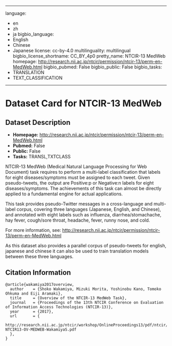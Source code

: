 
---
language: 
- en
- zh
- ja
bigbio_language: 
- English
- Chinese
- Japanese
license: cc-by-4.0
multilinguality: multilingual
bigbio_license_shortname: CC_BY_4p0
pretty_name: NTCIR-13 MedWeb
homepage: http://research.nii.ac.jp/ntcir/permission/ntcir-13/perm-en-MedWeb.html
bigbio_pubmed: False
bigbio_public: False
bigbio_tasks: 
- TRANSLATION
- TEXT_CLASSIFICATION
---


# Dataset Card for NTCIR-13 MedWeb

## Dataset Description

- **Homepage:** http://research.nii.ac.jp/ntcir/permission/ntcir-13/perm-en-MedWeb.html
- **Pubmed:** False
- **Public:** False
- **Tasks:** TRANSL,TXTCLASS


NTCIR-13 MedWeb (Medical Natural Language Processing for Web Document) task requires
to perform a multi-label classification that labels for eight diseases/symptoms must
be assigned to each tweet. Given pseudo-tweets, the output are Positive:p or Negative:n
labels for eight diseases/symptoms. The achievements of this task can almost be
directly applied to a fundamental engine for actual applications.

This task provides pseudo-Twitter messages in a cross-language and multi-label corpus,
covering three languages (Japanese, English, and Chinese), and annotated with eight
labels such as influenza, diarrhea/stomachache, hay fever, cough/sore throat, headache,
fever, runny nose, and cold.

For more information, see:
http://research.nii.ac.jp/ntcir/permission/ntcir-13/perm-en-MedWeb.html

As this dataset also provides a parallel corpus of pseudo-tweets for english,
japanese and chinese it can also be used to train translation models between
these three languages.



## Citation Information

```
@article{wakamiya2017overview,
  author    = {Shoko Wakamiya, Mizuki Morita, Yoshinobu Kano, Tomoko Ohkuma and Eiji Aramaki},
  title     = {Overview of the NTCIR-13 MedWeb Task},
  journal   = {Proceedings of the 13th NTCIR Conference on Evaluation of Information Access Technologies (NTCIR-13)},
  year      = {2017},
  url       = {
    http://research.nii.ac.jp/ntcir/workshop/OnlineProceedings13/pdf/ntcir/01-NTCIR13-OV-MEDWEB-WakamiyaS.pdf
  },
}

```
